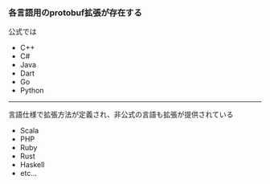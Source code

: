### 各言語用のprotobuf拡張が存在する

<p style="text-align: left;">公式では</p>

- C++
- C#
- Java
- Dart
- Go
- Python


---

<p style="text-align: left;">言語仕様で拡張方法が定義され、非公式の言語も拡張が提供されている</p>

- Scala
- PHP
- Ruby
- Rust
- Haskell
- etc...
